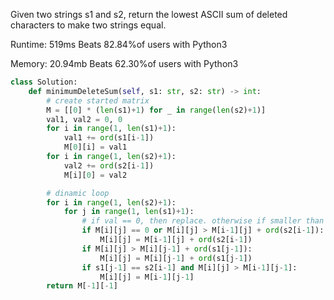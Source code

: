 Given two strings s1 and s2, return the lowest ASCII sum of deleted characters to make two strings equal.

Runtime: 519ms Beats 82.84%of users with Python3

Memory: 20.94mb Beats 62.30%of users with Python3

```Python
class Solution:
    def minimumDeleteSum(self, s1: str, s2: str) -> int:
        # create started matrix
        M = [[0] * (len(s1)+1) for _ in range(len(s2)+1)]
        val1, val2 = 0, 0
        for i in range(1, len(s1)+1):
            val1 += ord(s1[i-1])
            M[0][i] = val1
        for i in range(1, len(s2)+1):
            val2 += ord(s2[i-1])
            M[i][0] = val2

        # dinamic loop
        for i in range(1, len(s2)+1):
            for j in range(1, len(s1)+1):
                # if val == 0, then replace. otherwise if smaller than current val
                if M[i][j] == 0 or M[i][j] > M[i-1][j] + ord(s2[i-1]):
                    M[i][j] = M[i-1][j] + ord(s2[i-1])
                if M[i][j] > M[i][j-1] + ord(s1[j-1]):
                    M[i][j] = M[i][j-1] + ord(s1[j-1])
                if s1[j-1] == s2[i-1] and M[i][j] > M[i-1][j-1]:
                    M[i][j] = M[i-1][j-1]
        return M[-1][-1]
```
